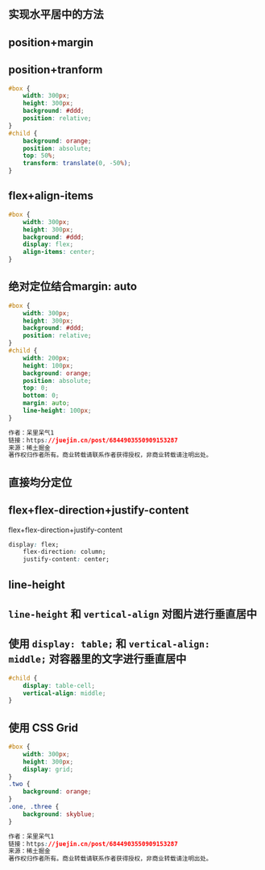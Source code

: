 ## 实现水平居中的方法

## position+margin

## position+tranform

```css
#box {
    width: 300px;
    height: 300px;
    background: #ddd;
    position: relative;
}
#child {
    background: orange;
    position: absolute;
    top: 50%;
    transform: translate(0, -50%);
}
```

## flex+align-items

```css
#box {
    width: 300px;
    height: 300px;
    background: #ddd;
    display: flex;
    align-items: center;
}
```

## 绝对定位结合margin: auto

```css
#box {
    width: 300px;
    height: 300px;
    background: #ddd;
    position: relative;
}
#child {
    width: 200px;
    height: 100px;
    background: orange;
    position: absolute;
    top: 0;
    bottom: 0;
    margin: auto;
    line-height: 100px;
}

作者：呆里呆气1
链接：https://juejin.cn/post/6844903550909153287
来源：稀土掘金
著作权归作者所有。商业转载请联系作者获得授权，非商业转载请注明出处。
```

## 直接均分定位

## flex+flex-direction+justify-content

 flex+flex-direction+justify-content

```css
display: flex;
    flex-direction: column;
    justify-content: center;
```

## line-height

## `line-height` 和 `vertical-align` 对图片进行垂直居中

## 使用 `display: table;` 和 `vertical-align: middle;` 对容器里的文字进行垂直居中

```css
#child {
    display: table-cell;
    vertical-align: middle;
}
```

## 使用 CSS Grid

```css
#box {
    width: 300px;
    height: 300px;
    display: grid;
}
.two {
    background: orange;
}
.one, .three {
    background: skyblue;
}

作者：呆里呆气1
链接：https://juejin.cn/post/6844903550909153287
来源：稀土掘金
著作权归作者所有。商业转载请联系作者获得授权，非商业转载请注明出处。
```
